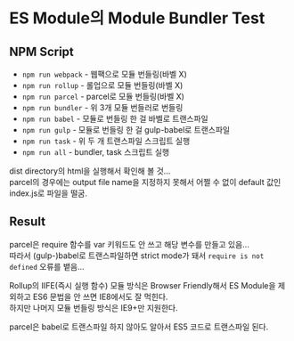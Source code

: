 # ES Module의 Module Bundler Test
## NPM Script
* `npm run webpack` - 웹팩으로 모듈 번들링(바벨 X)  
* `npm run rollup` - 롤업으로 모듈 번들링(바벨 X)  
* `npm run parcel` - parcel로 모듈 번들링(바벨 X)  
* `npm run bundler` - 위 3개 모듈 번들러로 번들링  
* `npm run babel` - 모듈로 번들링 한 걸 바벨로 트랜스파일  
* `npm run gulp` - 모듈로 번들링 한 걸 gulp-babel로 트랜스파일
* `npm run task` - 위 두 개 트랜스파일 스크립트 실행  
* `npm run all` - bundler, task 스크립트 실행  

dist directory의 html을 실행해서 확인해 볼 것...  
parcel의 경우에는 output file name을 지정하지 못해서 어쩔 수 없이 default 값인 index.js로 파일을 떨굼.

## Result
parcel은 require 함수를 var 키워드도 안 쓰고 해당 변수를 만들고 있음...  
따라서 (gulp-)babel로 트랜스파일하면 strict mode가 돼서 `require is not defined` 오류를 뱉음...  

Rollup의 IIFE(즉시 실행 함수) 모듈 방식은 Browser Friendly해서 ES Module을 제외하고 ES6 문법을 안 쓰면 IE8에서도 잘 먹힌다.  
하지만 나머지 모듈 번들링 방식은 IE9+만 지원한다.  

parcel은 babel로 트랜스파일 하지 않아도 알아서 ES5 코드로 트랜스파일 된다.  
